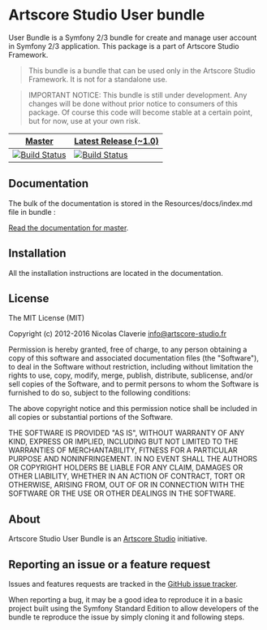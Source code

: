 # Artscore Studio User bundle

User Bundle is a Symfony 2/3 bundle for create and manage user account in Symfony 2/3 application. This package is a part of Artscore Studio Framework.

> This bundle is a bundle that can be used only in the Artscore Studio Framework. It is not for a standalone use.

> IMPORTANT NOTICE: This bundle is still under development. Any changes will be done without prior notice to consumers of this package. Of course this code will become stable at a certain point, but for now, use at your own risk.

| [Master](https://github.com/artscorestudio/user-bundle) | [Latest Release (~1.0)](https://travis-ci.org/artscorestudio/user-bundle.svg?branch=1.0.0) |
| ------ | -------------- |
| [![Build Status](https://travis-ci.org/artscorestudio/user-bundle.svg?branch=master)](https://travis-ci.org/artscorestudio/user-bundle) | [![Build Status](https://travis-ci.org/artscorestudio/user-bundle.svg?branch=1.0.0)](https://travis-ci.org/artscorestudio/user-bundle) |

## Documentation

The bulk of the documentation is stored in the Resources/docs/index.md file in bundle :

[Read the documentation for master](https://github.com/artscorestudio/user-bundle/blob/master/Resources/doc/index.md).


## Installation

All the installation instructions are located in the documentation.

## License

The MIT License (MIT)

Copyright (c) 2012-2016 Nicolas Claverie <info@artscore-studio.fr>

Permission is hereby granted, free of charge, to any person obtaining a copy of
this software and associated documentation files (the "Software"), to deal in
the Software without restriction, including without limitation the rights to
use, copy, modify, merge, publish, distribute, sublicense, and/or sell copies of
the Software, and to permit persons to whom the Software is furnished to do so,
subject to the following conditions:

The above copyright notice and this permission notice shall be included in all
copies or substantial portions of the Software.

THE SOFTWARE IS PROVIDED "AS IS", WITHOUT WARRANTY OF ANY KIND, EXPRESS OR
IMPLIED, INCLUDING BUT NOT LIMITED TO THE WARRANTIES OF MERCHANTABILITY, FITNESS
FOR A PARTICULAR PURPOSE AND NONINFRINGEMENT. IN NO EVENT SHALL THE AUTHORS OR
COPYRIGHT HOLDERS BE LIABLE FOR ANY CLAIM, DAMAGES OR OTHER LIABILITY, WHETHER
IN AN ACTION OF CONTRACT, TORT OR OTHERWISE, ARISING FROM, OUT OF OR IN
CONNECTION WITH THE SOFTWARE OR THE USE OR OTHER DEALINGS IN THE SOFTWARE.

## About

Artscore Studio User Bundle is an [Artscore Studio](http://www.artscore-studio.fr) initiative.

## Reporting an issue or a feature request

Issues and features requests are tracked in the [GitHub issue tracker](https://github.com/artscorestudio/user-bundle/issues).

When reporting a bug, it may be a good idea to reproduce it in a basic project built using the Symfony Standard Edition to allow developers of the bundle te reproduce the issue by simply cloning it and following steps.
